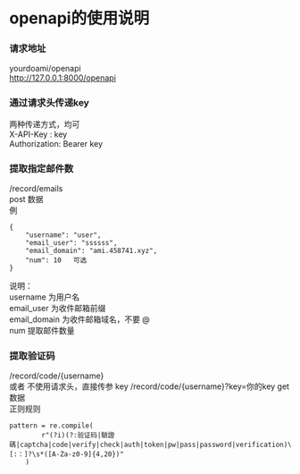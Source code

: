 # openapi的使用说明

### 请求地址
yourdoami/openapi  
http://127.0.0.1:8000/openapi
### 通过请求头传递key
两种传递方式，均可  
X-API-Key :   key   
Authorization: Bearer key

### 提取指定邮件数 
/record/emails  
post 数据   
例   
```
{
    "username": "user",
    "email_user": "ssssss", 
    "email_domain": "ami.458741.xyz",
    "num": 10   可选
}
```

说明：   
username 为用户名   
email_user  为收件邮箱前缀   
email_domain 为收件邮箱域名，不要 @   
num  提取邮件数量

### 提取验证码

/record/code/{username}  
或者 不使用请求头，直接传参 key
/record/code/{username}?key=你的key
get 数据  
正则规则
```
pattern = re.compile(
        r"(?i)(?:验证码|驗證碼|captcha|code|verify|check|auth|token|pw|pass|password|verification)\s*[:：]?\s*([A-Za-z0-9]{4,20})"
    )
```

